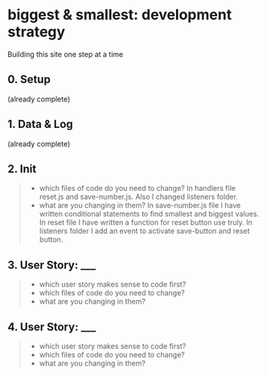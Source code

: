 # biggest & smallest: development strategy

Building this site one step at a time

## 0. Setup

(already complete)

## 1. Data & Log

(already complete)

## 2. Init

> - which files of code do you need to change?
>   In handlers file reset.js and save-number.js.
>   Also I changed listeners folder.
> - what are you changing in them?
>   In save-number.js file I have written conditional statements to find smallest and biggest values.
>   In reset file I have written a function for reset button use truly.
>   In listeners folder I add an event to activate save-button and reset button.

## 3. User Story: \_\_\_

> - which user story makes sense to code first?
> - which files of code do you need to change?
> - what are you changing in them?

## 4. User Story: \_\_\_

> - which user story makes sense to code first?
> - which files of code do you need to change?
> - what are you changing in them?
